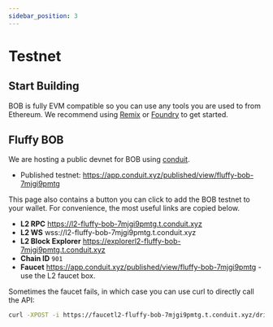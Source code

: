```yaml
---
sidebar_position: 3
---
```


# Testnet

## Start Building

BOB is fully EVM compatible so you can use any tools you are used to from Ethereum. We recommend using [Remix](/docs/build/how-to/remix) or [Foundry](/docs/build/how-to/foundry) to get started.

## Fluffy BOB

We are hosting a public devnet for BOB using [conduit](https://conduit.xyz/).

- Published testnet: https://app.conduit.xyz/published/view/fluffy-bob-7mjgi9pmtg

This page also contains a button you can click to add the BOB testnet to your wallet. For convenience, the most useful links are copied below.

- **L2 RPC** https://l2-fluffy-bob-7mjgi9pmtg.t.conduit.xyz
- **L2 WS** wss://l2-fluffy-bob-7mjgi9pmtg.t.conduit.xyz
- **L2 Block Explorer** https://explorerl2-fluffy-bob-7mjgi9pmtg.t.conduit.xyz
- **Chain ID** `901`
- **Faucet** https://app.conduit.xyz/published/view/fluffy-bob-7mjgi9pmtg - use the L2 faucet box.

Sometimes the faucet fails, in which case you can use curl to directly call the API:

```sh
curl -XPOST -i https://faucetl2-fluffy-bob-7mjgi9pmtg.t.conduit.xyz/drip/[address]
```
